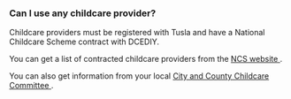 ###  Can I use any childcare provider?

Childcare providers must be registered with Tusla and have a National
Childcare Scheme contract with DCEDIY.

You can get a list of contracted childcare providers from the [ NCS website
](https://www.ncs.gov.ie/en/childcare-search/) .

You can also get information from your local [ City and County Childcare
Committee ](https://myccc.ie/) .
